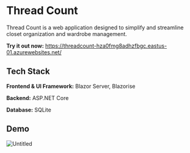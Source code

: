 # Thread Count

Thread Count is a web application designed to simplify and streamline closet organization and wardrobe management.

**Try it out now:** https://threadcount-hza0fmg8adhzfbgc.eastus-01.azurewebsites.net/




## Tech Stack

**Frontend & UI Framework:** Blazor Server, Blazorise

**Backend:** ASP.NET Core

**Database:** SQLite




## Demo
![Untitled](https://github.com/user-attachments/assets/9f27f64f-ee85-41d3-b9a7-909eaef2332d)


